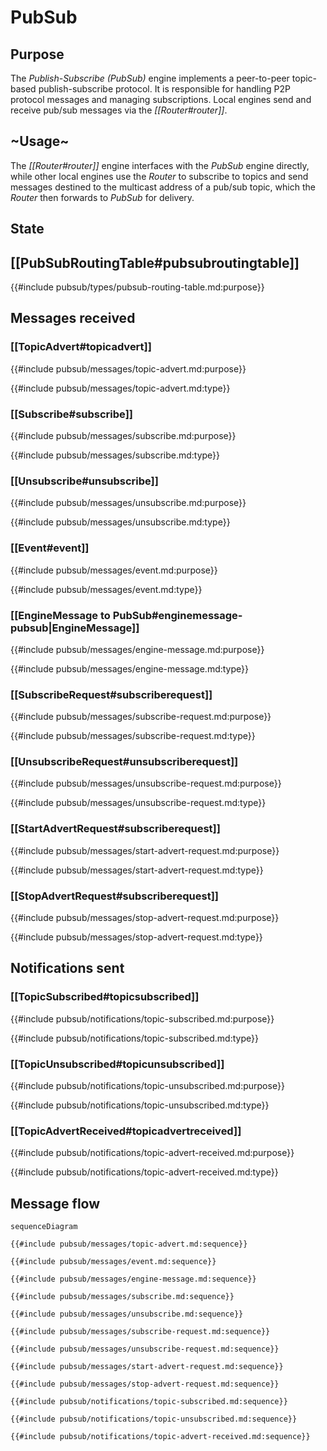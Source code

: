 <div class="engine">

# PubSub

## Purpose

The *Publish-Subscribe* *(PubSub)* engine implements a peer-to-peer topic-based publish-subscribe protocol.
It is responsible for handling P2P protocol messages and managing subscriptions.
Local engines send and receive pub/sub messages via the *[[Router#router]]*.

## ~Usage~

The *[[Router#router]]* engine interfaces with the *PubSub* engine directly,
while other local engines use the *Router*
to subscribe to topics and send messages destined to the multicast address of a pub/sub topic,
which the *Router* then forwards to *PubSub* for delivery.

## State

## [[PubSubRoutingTable#pubsubroutingtable]]

{{#include pubsub/types/pubsub-routing-table.md:purpose}}

## Messages received

### [[TopicAdvert#topicadvert]]

{{#include pubsub/messages/topic-advert.md:purpose}}

{{#include pubsub/messages/topic-advert.md:type}}

### [[Subscribe#subscribe]]

{{#include pubsub/messages/subscribe.md:purpose}}

{{#include pubsub/messages/subscribe.md:type}}

### [[Unsubscribe#unsubscribe]]

{{#include pubsub/messages/unsubscribe.md:purpose}}

{{#include pubsub/messages/unsubscribe.md:type}}

### [[Event#event]]

{{#include pubsub/messages/event.md:purpose}}

{{#include pubsub/messages/event.md:type}}

### [[EngineMessage to PubSub#enginemessage-pubsub|EngineMessage]]

{{#include pubsub/messages/engine-message.md:purpose}}

{{#include pubsub/messages/engine-message.md:type}}

### [[SubscribeRequest#subscriberequest]]

{{#include pubsub/messages/subscribe-request.md:purpose}}

{{#include pubsub/messages/subscribe-request.md:type}}

### [[UnsubscribeRequest#unsubscriberequest]]

{{#include pubsub/messages/unsubscribe-request.md:purpose}}

{{#include pubsub/messages/unsubscribe-request.md:type}}

### [[StartAdvertRequest#subscriberequest]]

{{#include pubsub/messages/start-advert-request.md:purpose}}

{{#include pubsub/messages/start-advert-request.md:type}}

### [[StopAdvertRequest#subscriberequest]]

{{#include pubsub/messages/stop-advert-request.md:purpose}}

{{#include pubsub/messages/stop-advert-request.md:type}}

## Notifications sent

### [[TopicSubscribed#topicsubscribed]]

{{#include pubsub/notifications/topic-subscribed.md:purpose}}

{{#include pubsub/notifications/topic-subscribed.md:type}}

### [[TopicUnsubscribed#topicunsubscribed]]

{{#include pubsub/notifications/topic-unsubscribed.md:purpose}}

{{#include pubsub/notifications/topic-unsubscribed.md:type}}

### [[TopicAdvertReceived#topicadvertreceived]]
 
{{#include pubsub/notifications/topic-advert-received.md:purpose}}

{{#include pubsub/notifications/topic-advert-received.md:type}}

## Message flow

<!-- Sequence diagram for the engine with all messages -->

<!-- --8<-- [start:messages] -->
```mermaid
sequenceDiagram

{{#include pubsub/messages/topic-advert.md:sequence}}

{{#include pubsub/messages/event.md:sequence}}

{{#include pubsub/messages/engine-message.md:sequence}}

{{#include pubsub/messages/subscribe.md:sequence}}

{{#include pubsub/messages/unsubscribe.md:sequence}}

{{#include pubsub/messages/subscribe-request.md:sequence}}

{{#include pubsub/messages/unsubscribe-request.md:sequence}}

{{#include pubsub/messages/start-advert-request.md:sequence}}

{{#include pubsub/messages/stop-advert-request.md:sequence}}

{{#include pubsub/notifications/topic-subscribed.md:sequence}}

{{#include pubsub/notifications/topic-unsubscribed.md:sequence}}

{{#include pubsub/notifications/topic-advert-received.md:sequence}}
```
<!-- --8<-- [end:messages] -->

</div>
